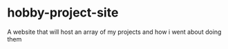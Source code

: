 # hobby-project-site
A website that will host an array of my projects and how i went about doing them
